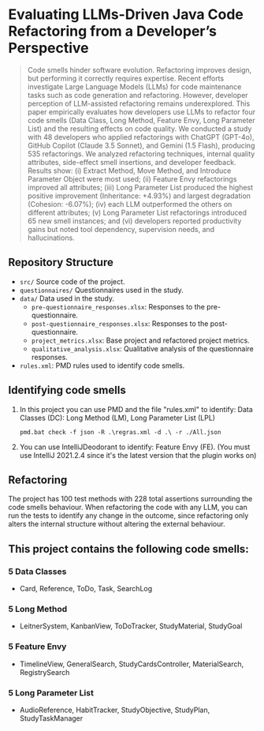 # Evaluating LLMs-Driven Java Code Refactoring from a Developer’s Perspective

> Code smells hinder software evolution. Refactoring improves design, but performing it correctly requires expertise. Recent efforts investigate Large Language Models (LLMs) for code maintenance tasks such as code generation and refactoring. However, developer perception of LLM-assisted refactoring remains underexplored. This paper empirically evaluates how developers use LLMs to refactor four code smells (Data Class, Long Method, Feature Envy, Long Parameter List) and the resulting effects on code quality. We conducted a study with 48 developers who applied refactorings with ChatGPT (GPT-4o), GitHub Copilot (Claude 3.5 Sonnet), and Gemini (1.5 Flash), producing 535 refactorings. We analyzed refactoring techniques, internal quality attributes, side-effect smell insertions, and developer feedback. Results show: (i) Extract Method, Move Method, and Introduce Parameter Object were most used; (ii) Feature Envy refactorings improved all attributes; (iii) Long Parameter List produced the highest positive improvement (Inheritance: +4.93%) and largest degradation (Cohesion: -6.07%); (iv) each LLM outperformed the others on different attributes; (v) Long Parameter List refactorings introduced 65 new smell instances; and (vi) developers reported productivity gains but noted tool dependency, supervision needs, and hallucinations.

## Repository Structure

- ``src/`` Source code of the project.
- ``questionnaires/`` Questionnaires used in the study.
- ``data/`` Data used in the study.
  - ``pre-questionnaire_responses.xlsx``: Responses to the pre-questionnaire.
  - ``post-questionnaire_responses.xlsx``: Responses to the post-questionnaire.
  - ``project_metrics.xlsx``: Base project and refactored project metrics.
  - ``qualitative_analysis.xlsx``: Qualitative analysis of the questionnaire responses.
- ``rules.xml``: PMD rules used to identify code smells.


## Identifying code smells

1. In this project you can use PMD and the file "rules.xml" to identify: Data Classes (DC): Long Method (LM), Long Parameter List (LPL)

    ``
     pmd.bat check -f json -R .\regras.xml -d .\ -r ./All.json
    ``
2. You can use IntelliJDeodorant to identify: Feature Envy (FE). (You must use IntelliJ 2021.2.4 since it's the latest version that the plugin works on)

## Refactoring

The project has 100 test methods with 228 total assertions surrounding the code smells behaviour.
When refactoring the code with any LLM, you can run the tests to identify any change in the outcome, since
refactoring only alters the internal structure without altering the external behaviour.


## This project contains the following code smells:

### 5 Data Classes
- Card, Reference, ToDo, Task, SearchLog

### 5 Long Method
- LeitnerSystem, KanbanView, ToDoTracker, StudyMaterial, StudyGoal

### 5 Feature Envy
- TimelineView, GeneralSearch, StudyCardsController, MaterialSearch, RegistrySearch

### 5 Long Parameter List
- AudioReference, HabitTracker, StudyObjective, StudyPlan, StudyTaskManager



